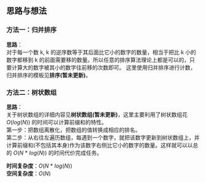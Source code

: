 ## 思路与想法
### 方法一：归并排序
**思路**：  
对于每一个数 k, k 的逆序数等于其后面比它小的数字的数量，相当于把比 k 小的数字都移到 k 的前面需要移的数量。所以任意的排序算法理论上都是可以的，只要计算大的数字被其小的数字往前移的次数即可。
这里使用归并排序进行计数，归并排序的模板见**排序(暂未更新)**。

### 方法二：树状数组
**思路**：  
关于树状数组的详细内容见**树状数组(暂未更新)**，这里主要利用了树状数组花 *O*(*log*(*N*)) 的时间可以计算前缀和的特性。  
第一步：把数组离散化，把数组的值转换成相应的排名。  
第二步：从右往左遍历数组，每遇到一个数字，就把该数字更新到树状数组上，并计算前缀和(不包括其本身)作为该数字右侧比它小的数字的数量。这样就可以以总的 *O*(*N* * *log*(*N*)) 的时间代价完成任务。


**时间复杂度**：*O*(*N* * *log*(*N*))  
**空间复杂度**：*O*(*N*)
